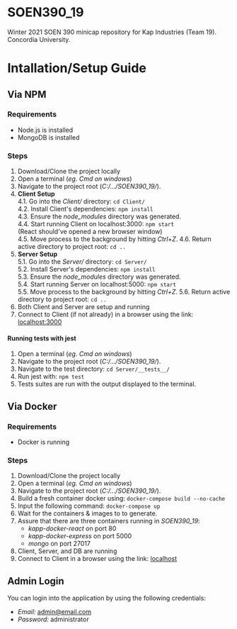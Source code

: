 # SOEN390_19
Winter 2021 SOEN 390 minicap repository for Kap Industries (Team 19).
Concordia University.

# Intallation/Setup Guide
## Via NPM
### Requirements
- Node.js is installed
- MongoDB is installed

### Steps
1. Download/Clone the project locally
2. Open a terminal (*eg. Cmd on windows*)
3. Navigate to the project root (*C:/.../SOEN390_19/*).
4. **Client Setup**  
  4.1. Go into the *Client/* directory: `cd Client/`  
  4.2. Install Client's dependencies: `npm install`  
  4.3. Ensure the *node_modules* directory was generated.  
  4.4. Start running Client on localhost:3000: `npm start`  
  (React should've opened a new browser window)  
  4.5. Move process to the background by hitting *Ctrl+Z*.
  4.6. Return active directory to project root: `cd ..`
5. **Server Setup**  
  5.1. Go into the *Server/* directory: `cd Server/`  
  5.2. Install Server's dependencies: `npm install`  
  5.3. Ensure the *node_modules* directory was generated.  
  5.4. Start running Server on localhost:5000: `npm start`  
  5.5. Move process to the background by hitting *Ctrl+Z*.
  5.6. Return active directory to project root: `cd ..`
6. Both Client and Server are setup and running
7. Connect to Client (if not already) in a browser using the link: [localhost:3000](http://localhost:3000)
#### Running tests with jest
1. Open a terminal (*eg. Cmd on windows*)
2. Navigate to the project root (*C:/.../SOEN390_19/*).
3. Navigate to the test directory: `cd Server/__tests__/`
4. Run jest with: `npm test`
5. Tests suites are run with the output displayed to the terminal.

## Via Docker
### Requirements
- Docker is running
### Steps
1. Download/Clone the project locally  
2. Open a terminal (*eg. Cmd on windows*)  
3. Navigate to the project root (*C:/.../SOEN390_19/*).
4. Build a fresh container docker using: `docker-compose build --no-cache`
5. Input the following command: `docker-compose up`  
6. Wait for the containers & images to to generate.  
7. Assure that there are three containers running in *SOEN390_19*:  
    - *kapp-docker-react* on port 80  
    - *kapp-docker-express* on port 5000  
    - *mongo* on port 27017  
8.  Client, Server, and DB are running  
9. Connect to Client in a browser using the link: [localhost](http://localhost) 

## Admin Login  
You can login into the application by using the following credentials:  
- *Email:* admin@email.com
- *Password:* administrator

